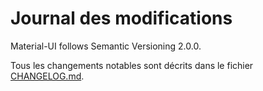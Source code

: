 # Journal des modifications

<p class="description">Material-UI follows Semantic Versioning 2.0.0.</p>

Tous les changements notables sont décrits dans le fichier [CHANGELOG.md](https://github.com/mui-org/material-ui/blob/master/CHANGELOG.md).